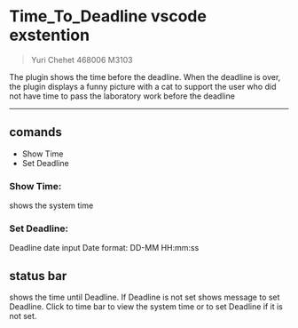 # Time_To_Deadline vscode exstention
> Yuri Chehet 468006 M3103

The plugin shows the time before the deadline. When the deadline is over, the plugin displays a funny picture with a cat to support the user who did not have time to pass the laboratory work before the deadline

---
## comands
- Show Time
- Set Deadline

### Show Time:

shows the system time

### Set Deadline:

Deadline date input 
Date format:
DD-MM HH:mm:ss

## status bar

shows the time until Deadline. If Deadline is not set shows message to set Deadline. 
Click to time bar to view the system time or to set Deadline if it is not set.